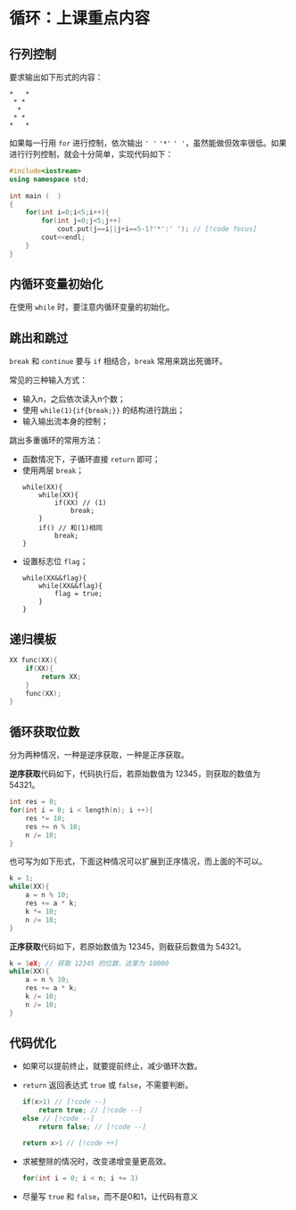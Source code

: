 # 循环：上课重点内容

## 行列控制

要求输出如下形式的内容：

```
*   *
 * * 
  *  
 * *
*   *
```

如果每一行用 `for` 进行控制，依次输出 `' '` `'*'` `' '`，虽然能做但效率很低。如果进行行列控制，就会十分简单，实现代码如下：

```cpp
#include<iostream>
using namespace std;
 
int main (  )
{
    for(int i=0;i<5;i++){
        for(int j=0;j<5;j++)
            cout.put(j==i||j+i==5-1?'*':' '); // [!code focus]
        cout<<endl;
    }
}
```

## 内循环变量初始化

在使用 `while` 时，要注意内循环变量的初始化。

## 跳出和跳过

`break` 和 `continue` 要与 `if` 相结合，`break` 常用来跳出死循环。

常见的三种输入方式：

- 输入n，之后依次读入n个数；
- 使用 `while(1){if{break;}}` 的结构进行跳出；
- 输入输出流本身的控制；

跳出多重循环的常用方法：

- 函数情况下，子循环直接 `return` 即可；
- 使用两层 `break`；
    ```cpp{3,4,6,7}
    while(XX){
        while(XX){
            if(XX) // (1)
                break;
        }
        if() // 和(1)相同
            break;
    }
    ```
- 设置标志位 `flag`；
    ```cpp{1,2}
    while(XX&&flag){
        while(XX&&flag){
            flag = true;
        }
    }
    ```

## 递归模板

```cpp
XX func(XX){
    if(XX){
        return XX;
    }
    func(XX);
}
```

## 循环获取位数

分为两种情况，一种是逆序获取，一种是正序获取。

**逆序获取**代码如下，代码执行后，若原始数值为 12345，则获取的数值为 54321。

```cpp
int res = 0;
for(int i = 0; i < length(n); i ++){
    res *= 10;
    res += n % 10;
    n /= 10;
}
```

也可写为如下形式，下面这种情况可以扩展到正序情况，而上面的不可以。

```cpp
k = 1;
while(XX){
    a = n % 10;
    res += a * k;
    k *= 10;
    n /= 10;
}
```

**正序获取**代码如下，若原始数值为 12345，则截获后数值为 54321。

```cpp
k = 1eX; // 获取 12345 的位数，这里为 10000
while(XX){
    a = n % 10;
    res += a * k;
    k /= 10;
    n /= 10;
}
```

## 代码优化

- 如果可以提前终止，就要提前终止，减少循环次数。
- `return` 返回表达式 `true` 或 `false`，不需要判断。
    
    ```cpp
    if(x>1) // [!code --]
        return true; // [!code --]
    else // [!code --]
        return false; // [!code --]

    return x>1 // [!code ++]
    ```

- 求被整除的情况时，改变递增变量更高效。
    
    ```cpp
    for(int i = 0; i < n; i += 3)
    ```

- 尽量写 `true` 和 `false`，而不是0和1，让代码有意义